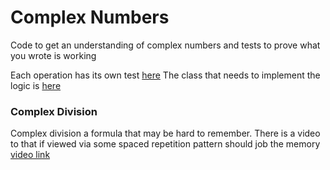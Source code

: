 # Complex Numbers

Code to get an understanding of complex numbers and 
tests to prove what you wrote is working

Each operation has its own test 
[here](operations_test.py)
The class that needs to implement the
logic is [here](operations.py)

### Complex Division
Complex division a formula that may be hard to remember. There is a video to 
that if viewed via some spaced repetition pattern should
job the memory [video link](https://eight-ord-static-files.s3.amazonaws.com/ComplexDivision.mp4)
